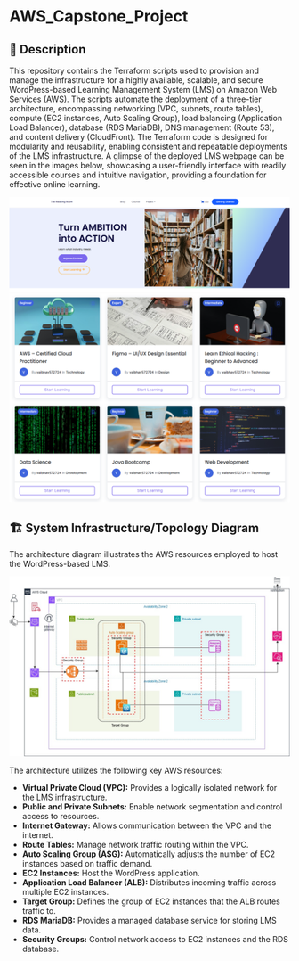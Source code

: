 # AWS_Capstone_Project

## **📌 Description**
This repository contains the Terraform scripts used to provision and manage the infrastructure for a highly available, scalable, and secure WordPress-based Learning Management System (LMS) on Amazon Web Services (AWS). The scripts automate the deployment of a three-tier architecture, encompassing networking (VPC, subnets, route tables), compute (EC2 instances, Auto Scaling Group), load balancing (Application Load Balancer), database (RDS MariaDB), DNS management (Route 53), and content delivery (CloudFront). The Terraform code is designed for modularity and reusability, enabling consistent and repeatable deployments of the LMS infrastructure.
A glimpse of the deployed LMS webpage can be seen in the images below, showcasing a user-friendly interface with readily accessible courses and intuitive navigation, providing a foundation for effective online learning.

![LMS Homepage](documentation/LMS_Homepage.PNG)
![Course Catalog](documentation/course_catalog.PNG)

## **🏗️ System Infrastructure/Topology Diagram**

The architecture diagram illustrates the AWS resources employed to host the WordPress-based LMS.

![CapstoneProject_Topology](documentation/CapstoneProject_Topology.jpg)

The architecture utilizes the following key AWS resources:

- **Virtual Private Cloud (VPC):** Provides a logically isolated network for the LMS infrastructure.
- **Public and Private Subnets:** Enable network segmentation and control access to resources.
- **Internet Gateway:** Allows communication between the VPC and the internet.
- **Route Tables:** Manage network traffic routing within the VPC.
- **Auto Scaling Group (ASG):** Automatically adjusts the number of EC2 instances based on traffic demand.
- **EC2 Instances:** Host the WordPress application.
- **Application Load Balancer (ALB):** Distributes incoming traffic across multiple EC2 instances.
- **Target Group:** Defines the group of EC2 instances that the ALB routes traffic to.
- **RDS MariaDB:** Provides a managed database service for storing LMS data.
- **Security Groups:** Control network access to EC2 instances and the RDS database.
